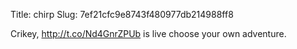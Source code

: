 Title: chirp
Slug: 7ef21cfc9e8743f480977db214988ff8

Crikey, <a href="http://t.co/Nd4GnrZPUb">http://t.co/Nd4GnrZPUb</a> is live choose your own adventure.
